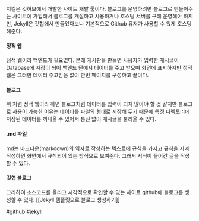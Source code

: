 
지킬은 깃허브에서 개발한 사이트 개발 툴이다. 블로그를 운영하려면 블로그르 만들어주는 사이트에 가입해서 블로그를 개설하고 사용하거나 호스팅 서버를 구해 운영해야 하지만, Jekyll은 깃헙에서 만들었다보니 기본적으로 Github 유저가 사용할 수 있게 호스팅 해준다. 

#### 정적 웹
정적 웹이라 백엔드가 필요없다.  본래 게시판을 만들면 사용자가 입력한 게시글이 Database에 저장이 되어 백엔드 단에서 데이터를 주고 받으며 화면에 표시하지만 정적웹은 그러한 데이터 주고받음 없이 한번 페이지를 구성하고 끝이다.

#### 블로그
위 처럼 정적 웹이라 하면 블로그처럼 데이터를 입력이 되지 않아야 할 것 같지만 블로그로 사용이 가능한 이유는 데이터를 파일의 형태로 저장해 두기 때문에 특정 디렉토리에 저장된 데이터를 꺼내올 수 있어서 통신 없이 게시글을 불러올 수 있다.

#### .md 파일
md는 마크다운(markdown)의 약자로 작성하는 텍스트에 규칙을 가지고 규칙을 지켜 작성하면 화면에서 규칙되어 있는 방식으로 보여준다. 그래서 서식이 들어간 글을 작성할 수 있다.

#### 깃헙 블로그
그리하여 소스코드를 올리고 시각적으로 확인할 수 있는 사이트 github에 블로그를 생성할 수 있다.
[[Jekyll 템플릿으로 블로그 생성하기]]


#github
#jekyll 
